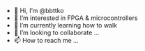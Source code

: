 - 👋 Hi, I’m @bbttko
- 👀 I’m interested in FPGA & microcontrollers
- 🌱 I’m currently learning how to walk
- 💞️ I’m looking to collaborate ...
- 📫 How to reach me ...

<!---
bbttko/bbttko is a ✨ special ✨ repository because its `README.md` (this file) appears on your GitHub profile.
You can click the Preview link to take a look at your changes.
--->

